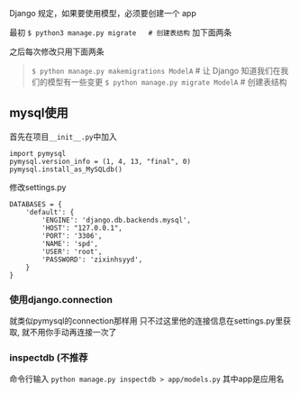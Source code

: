 Django 规定，如果要使用模型，必须要创建一个 app

最初 `$ python3 manage.py migrate   # 创建表结构` 加下面两条

之后每次修改只用下面两条
> `$ python manage.py makemigrations ModelA`  # 让 Django 知道我们在我们的模型有一些变更
`$ python manage.py migrate ModelA`   # 创建表结构

## mysql使用
首先在项目`__init__.py`中加入
```
import pymysql
pymysql.version_info = (1, 4, 13, "final", 0)
pymysql.install_as_MySQLdb()
```

修改settings.py
```
DATABASES = {
    'default': {
        'ENGINE': 'django.db.backends.mysql',
        'HOST': "127.0.0.1",
        'PORT': '3306',
        'NAME': 'spd',
        'USER': 'root',
        'PASSWORD': 'zixinhsyyd',
    }
}
```

### 使用django.connection
就类似pymysql的connection那样用
只不过这里他的连接信息在settings.py里获取, 就不用你手动再连接一次了

### inspectdb (不推荐
命令行输入
`python manage.py inspectdb > app/models.py` 其中app是应用名